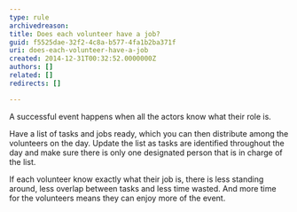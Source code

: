 ```yaml
---
type: rule
archivedreason: 
title: Does each volunteer have a job?
guid: f5525dae-32f2-4c8a-b577-4fa1b2ba371f
uri: does-each-volunteer-have-a-job
created: 2014-12-31T00:32:52.0000000Z
authors: []
related: []
redirects: []

---
```


A successful event happens when all the actors know what their role is.

<!--endintro-->

Have a list of tasks and jobs ready, which you can then distribute among the volunteers on the day. Update the list as tasks are identified throughout the day and make sure there is only one designated person that is in charge of the list.

If each volunteer know exactly what their job is, there is less standing around, less overlap between tasks and less time wasted. And more time for the volunteers means they can enjoy more of the event.

